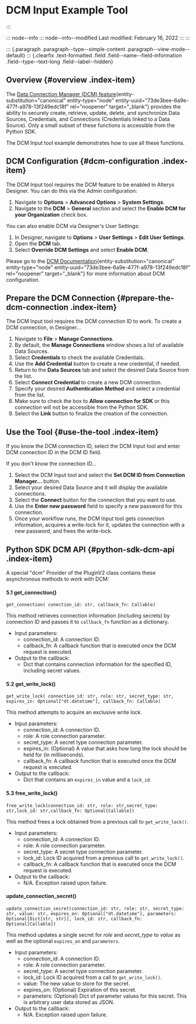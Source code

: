 # DCM Input Example Tool
:::

::: node--info
::: node--info--modified
Last modified: February 16, 2022
:::
:::

::: {.paragraph .paragraph--type--simple-content .paragraph--view-mode--default}
::: {.clearfix .text-formatted .field .field--name--field-information .field--type--text-long .field--label--hidden}
## Overview {#overview .index-item}

The [Data Connection Manager (DCM)
feature](../20223/designer/dcm-designer.html "Data Connection Manager (DCM)"){entity-substitution="canonical"
entity-type="node" entity-uuid="73de3bee-6a9e-477f-a978-13f249edc18f"
rel="noopener" target="_blank"} provides the ability to securely create,
retrieve, update, delete, and synchronize Data Sources, Credentials, and
Connections (Credentials linked to a Data Source). Only a small subset
of these functions is accessible from the Python SDK.

The DCM Input tool example demonstrates how to use all these functions.

## DCM Configuration {#dcm-configuration .index-item}

The DCM Input tool requires the DCM feature to be enabled in Alteryx
Designer. You can do this via the Admin configuration:

1.  Navigate to **Options** \> **Advanced Options** \> **System
    Settings**.
2.  Navigate to the **DCM** \> **General** section and select the
    **Enable DCM for your Organization** check box.

You can also enable DCM via Designer's User Settings:

1.  In Designer, navigate to **Options** \> **User Settings** \> **Edit
    User Settings**.
2.  Open the **DCM** tab.
3.  Select **Override DCM Settings** and select **Enable DCM**.

Please go to the [DCM
Documentation](../20223/designer/dcm-designer.html "DCM Documentation"){entity-substitution="canonical"
entity-type="node" entity-uuid="73de3bee-6a9e-477f-a978-13f249edc18f"
rel="noopener" target="_blank"} for more information about DCM
configuration.

## Prepare the DCM Connection {#prepare-the-dcm-connection .index-item}

The DCM Input tool requires the DCM connection ID to work. To create a
DCM connection, in Designer...

1.  Navigate to **File** \> **Manage Connections**.
2.  By default, the **Manage Connections** window shows a list of
    available Data Sources.
3.  Select **Credentials** to check the available Credentials.
4.  Use the **Add Credential** button to create a new credential, if
    needed.
5.  Return to the **Data Sources** tab and select the desired Data
    Source from the list.
6.  Select **Connect Credential** to create a new DCM connection.
7.  Specify your desired **Authentication Method** and select a
    credential from the list.
8.  Make sure to check the box to **Allow connection for SDK** or this
    connection will not be accessible from the Python SDK.
9.  Select the **Link** button to finalize the creation of the
    connection.

## Use the Tool {#use-the-tool .index-item}

If you know the DCM connection ID, select the DCM Input tool and enter
DCM connection ID in the DCM ID field.

If you don\'t know the connection ID...

1.  Select the DCM Input tool and select the **Set DCM ID from
    Connection Manager...** button.
2.  Select your desired Data Source and it will display the available
    connections.
3.  Select the **Connect** button for the connection that you want to
    use.
4.  Use the **Enter new password** field to specify a new password for
    this connection.
5.  Once your workflow runs, the DCM Input tool gets connection
    information, acquires a write-lock for it, updates the connection
    with a new password, and frees the write-lock.

## Python SDK DCM API {#python-sdk-dcm-api .index-item}

A special \"dcm\" Provider of the PluginV2 class contains these
asynchronous methods to work with DCM:

#### 5.1 get_connection()

`get_connection( conection_id: str, callback_fn: Callable)`

This method retrieves connection information (including secrets) by
connection ID and passes it to `callback_fn` function as a dictionary.

-   Input parameters:
    -   connection_id: A connection ID.
    -   callback_fn: A callback function that is executed once the DCM
        request is executed.
-   Output to the callback:
    -   Dict that contains connection information for the specified ID,
        including secret values.

#### 5.2 get_write_lock()

`get_write_lock( connection_id: str, role: str, secret_type: str, expires_in: Optional["dt.datetime"], callback_fn: Callable)`

This method attempts to acquire an exclusive write lock.

-   Input parameters:
    -   connection_id: A connection ID.
    -   role: A role connection parameter.
    -   secret_type: A secret type connection parameter.
    -   expires_in: (Optional) A value that asks how long the lock
        should be held for (in milliseconds).
    -   callback_fn: A callback function that is executed once the DCM
        request is executed.
-   Output to the callback:
    -   Dict that contains an `expires_in` value and a `lock_id`*.*

#### 5.3 free_write_lock()

`free_write_lock(connection_id: str, role: str,secret_type: str,lock_id: str,callback_fn: Optional[Callable])`

This method frees a lock obtained from a previous call to
`get_write_lock()`.

-   Input parameters:
    -   connection_id: A connection ID.
    -   role: A role connection parameter.
    -   secret_type: A secret type connection parameter.
    -   lock_id: Lock ID acquired from a previous call to
        `get_write_lock()`*.*
    -   callback_fn: A callback function that is executed once the DCM
        request is executed.
-   Output to the callback:
    -   N/A. Exception raised upon failure.

#### update_connection_secret()

`update_connection_secret(connection_id: str, role: str, secret_type: str, value: str, expires_on: Optional["dt.datetime"], parameters: Optional[Dict[str, str]], lock_id: str, callback_fn: Optional[Callable])`

This method updates a single secret for *role* and *secret_type* to
*value* as well as the optional `expires_on` and `parameters`.

-   Input parameters:
    -   connection_id: A connection ID.
    -   role: A role connection parameter.
    -   secret_type: A secret type connection parameter.
    -   lock_id: Lock ID acquired from a call to `get_write_lock()`*.*
    -   value: The new value to store for the secret.
    -   expires_on: (Optional) Expiration of this secret.
    -   parameters: (Optional) Dict of parameter values for this secret.
        This is arbitrary user data stored as JSON.
-   Output to the callback:
    -   N/A. Exception raised upon failure.